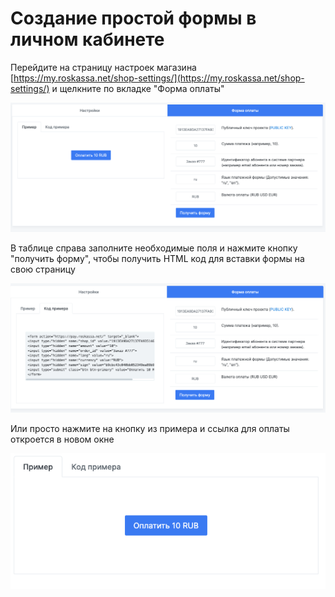 # Создание простой формы в личном кабинете

Перейдите на страницу настроек магазина [https://my.roskassa.net/shop-settings/](https://my.roskassa.net/shop-settings/) и щелкните по  вкладке "Форма оплаты"

![](../.gitbook/assets/image%20%2819%29.png)

В таблице справа заполните необходимые поля и нажмите кнопку "получить форму", чтобы получить HTML код для вставки формы на свою страницу

![](../.gitbook/assets/image%20%286%29.png)

Или просто нажмите на кнопку из примера и ссылка для оплаты откроется в новом окне

![](../.gitbook/assets/image%20%288%29.png)

